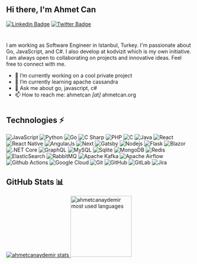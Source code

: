 ## Hi there, I'm Ahmet Can

[![Linkedin Badge](https://img.shields.io/badge/-Ahmet%20Can%20Aydemir-0072b1?style=flat&logo=Linkedin&logoColor=white)](https://www.linkedin.com/in/ahmetcanaydemir/ "Connect on LinkedIn")
[![Twitter Badge](https://img.shields.io/badge/-@ahmetcnaydemir-00acee?style=flat&logo=Twitter&logoColor=white)](https://twitter.com/intent/follow?screen_name=ahmetcnaydemir "Follow on Twitter")

<div style="margin-bottom: 40px"></div>

I am working as Software Engineer in Istanbul, Turkey. I'm passionate about Go, JavaScript, and C\#. I also develop at kodvizit which is my own initiative. I am always open to collaborating on projects and innovative ideas. Feel free to connect with me.

- 🔭 I’m currently working on a cool private project
- 🌱 I’m currently learning apache cassandra
- 💬 Ask me about go, javascript, c# 
- 📫 How to reach me: ahmetcan _[at]_ ahmetcan.org

<div style="margin-bottom: 40px"></div>

## Technologies ⚡

![JavaScript](https://img.shields.io/badge/-JavaScript-brown?style=flat&logo=javascript)
![Python](https://img.shields.io/badge/-Python-brown?style=flat&logo=Python)
![Go](https://img.shields.io/badge/-Go-brown?style=flat&logo=go)
![C Sharp](https://img.shields.io/badge/-C%20Sharp-brown?style=flat&logo=c-sharp)
![PHP](https://img.shields.io/badge/-PHP-brown?style=flat&logo=PHP)
![C](https://img.shields.io/badge/-C-brown?style=flat&logo=c)
![Java](https://img.shields.io/badge/-Java-brown?style=flat&logo=java)
![React](https://img.shields.io/badge/-React-darkblue?style=flat&logo=react)
![React Native](https://img.shields.io/badge/-React%20Native-darkblue?style=flat&logo=react)
![AngularJs](https://img.shields.io/badge/-AngularJs-darkblue?style=flat&logo=angular)
![Next](https://img.shields.io/badge/-Next-darkblue?style=flat&logo=next.js)
![Gatsby](https://img.shields.io/badge/-Gatsby-darkblue?style=flat&logo=gatsby)
![Nodejs](https://img.shields.io/badge/-Nodejs-darkblue?style=flat&logo=Node.js)
![Flask](https://img.shields.io/badge/-Flask-black?style=flat&logo=flask)
![Blazor](https://img.shields.io/badge/-Blazor-orange?style=flat&logo=.NET)
![.NET Core](https://img.shields.io/badge/-.NET%20Core-orange?style=flat&logo=.Net)
![GraphQL](https://img.shields.io/badge/-GraphQL-darkgreen?style=flat&logo=graphql)
![MySQL](https://img.shields.io/badge/-MySQL-darkgreen?style=flat&logo=mysql&logoColor=white)
![Sqlite](https://img.shields.io/badge/-Sqlite-darkgreen?style=flat&logo=sqlite)
![MongoDB](https://img.shields.io/badge/-MongoDB-darkgreen?style=flat&logo=mongodb)
![Redis](https://img.shields.io/badge/-Redis-blue?style=flat&logo=redis&logoColor=white)
![ElasticSearch](https://img.shields.io/badge/-ElasticSearch-blue?style=flat&logo=elasticsearch&logoColor=white)
![RabbitMQ](https://img.shields.io/badge/-RabbitMQ-blue?style=flat&logo=rabbitmq&logoColor=white)
![Apache Kafka](https://img.shields.io/badge/-Apache%20Kafka-blue?style=flat&logo=apache-kafka&logoColor=white)
![Apache Airflow](https://img.shields.io/badge/-Apache%20Airflow-blue?style=flat&logo=apache-airflow&logoColor=white)
![Github Actions](https://img.shields.io/badge/-Github%20Actions-black?style=flat&logo=github-actions&logoColor=white)
![Google Cloud](https://img.shields.io/badge/Google%20Cloud-black?style=flat&logo=google-cloud)
![Git](https://img.shields.io/badge/-Git-black?style=flat&logo=git)
![GitHub](https://img.shields.io/badge/-GitHub-black?style=flat&logo=github)
![GitLab](https://img.shields.io/badge/-GitLab-black?style=flat&logo=gitlab)
![Jira](https://img.shields.io/badge/-Jira-black?style=flat&logo=Jira)

## GitHub Stats 📊

<p>
  <a href="#">
    <img src="https://github-readme-stats.vercel.app/api?username=ahmetcanaydemir&show_icons=true&locale=en&theme=algolia&include_all_commits=true&count_private=true&hide_title=true" alt="ahmetcanaydemir stats"/>
  </a>
  <a href="#">
    <img height="165em" src="https://github-readme-stats.vercel.app/api/top-langs/?username=ahmetcanaydemir&layout=compact&hide=Jupyter%20Notebook,CSS,HTML,TSQL&langs_count=7&hide_title=true&locale=en&theme=algolia" alt="ahmetcanaydemir most used languages"/>
  </a>
</div>

